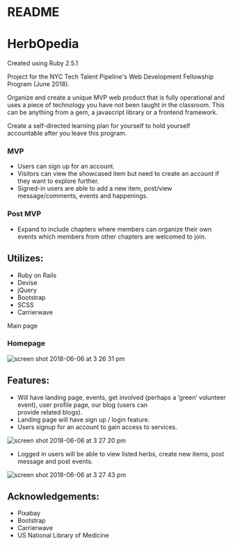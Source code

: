 # README

# **HerbOpedia**
Created using Ruby 2.5.1

Project for the NYC Tech Talent Pipeline's Web Development Fellowship Program (June 2018). 

Organize and create a unique MVP web product that is fully operational and uses a piece of technology you have not been taught in the classroom. This can be anything from a gem, a javascript library or a frontend framework. 

Create a self-directed learning plan for yourself to hold yourself accountable after you leave this program.


### **MVP**
- Users can sign up for an account.
- Visitors can view the showcased item but need to create an account if they want to explore further.
- Signed-in users are able to add a new item, post/view message/comments, events and happenings.


### **Post** MVP
- Expand to include chapters where members can organize their own events which members from other chapters are welcomed to join. 


## **Utilizes:**

- Ruby on Rails
- Devise
- jQuery
- Bootstrap
- SCSS
- Carrierwave


Main page

### Homepage

![screen shot 2018-06-06 at 3 26 31 pm](https://user-images.githubusercontent.com/29616111/41062069-a02ebbde-69a2-11e8-9066-25793d4e225c.png)


## **Features:**

- Will have landing page, events, get involved (perhaps a  ‘green’ volunteer event), user profile page,  our blog (users can  
  provide related blogs).
- Landing page will have sign up / login feature.
- Users signup for an account to gain access to services.


![screen shot 2018-06-06 at 3 27 20 pm](https://user-images.githubusercontent.com/29616111/41071095-454ff77e-69c4-11e8-97fb-e2388c8af843.png)


- Logged in users will be able to view listed herbs, create new items, post message and post events. 

![screen shot 2018-06-06 at 3 27 43 pm](https://user-images.githubusercontent.com/29616111/41071200-9cdb0696-69c4-11e8-9a11-15bc488a0b9c.png)


## **Acknowledgements:**

- Pixabay
- Bootstrap
- Carrierwave
- US National Library of Medicine


